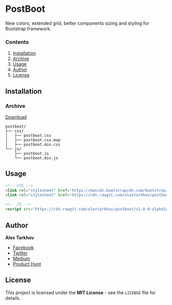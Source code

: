 # PostBoot

New colors, extended grid, better components sizing and styling for Bootstrap framework.

### Contents

1. [Installation](#installation)
  1. [Archive](#archive)
2. [Usage](#usage)
3. [Author](#author)
4. [License](#license)

## Installation

### Archive

[Download](https://github.com/alextarkhov/postboot/releases/download/v1.0.0-alpha3/postboot-1.0.0-alpha3-dist.zip)

```
postboot/
├── css/
│   ├── postboot.css
│   ├── postboot.css.map
│   ├── postboot.min.css
└── js/
    ├── postboot.js
    └── postboot.min.js
```

## Usage

```html
<!-- CSS -->
<link rel="stylesheet" href="https://maxcdn.bootstrapcdn.com/bootstrap/4.0.0-alpha.6/css/bootstrap.min.css"/>
<link rel="stylesheet" href="https://cdn.rawgit.com/alextarkhov/postboot/v1.0.0-alpha3/dist/css/postboot.min.css"/>

<!-- JS -->
<script src="https://cdn.rawgit.com/alextarkhov/postboot/v1.0.0-alpha3/dist/js/postboot.min.js"></script>
```

## Author

**Alex Tarkhov**

* [Facebook](https://www.facebook.com/alextarkhov)
* [Twitter](https://twitter.com/alextarkhov)
* [Medium](https://medium.com/@alextarkhov)
* [Product Hunt](https://www.producthunt.com/@alextarkhov)

## License

This project is licensed under the **MIT License** - see the `LICENSE` file for details.
